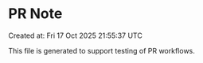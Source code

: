 # PR Note

Created at: Fri 17 Oct 2025 21:55:37 UTC

This file is generated to support testing of PR workflows.

